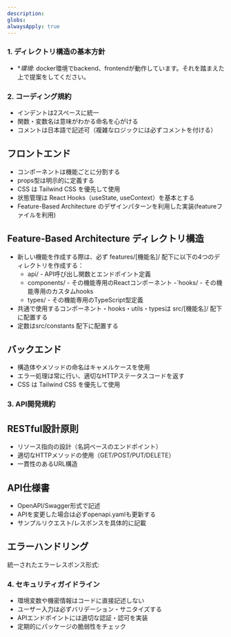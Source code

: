 ```yaml
---
description: 
globs: 
alwaysApply: true
---
```

### 1. **ディレクトリ構造の基本方針**
- **環境*: docker環境でbackend、frontendが動作しています。それを踏まえた上で提案をしてください。

### 2. コーディング規約
- インデントは2スペースに統一
- 関数・変数名は意味がわかる命名を心がける
- コメントは日本語で記述可（複雑なロジックには必ずコメントを付ける）

## フロントエンド
- コンポーネントは機能ごとに分割する
- props型は明示的に定義する
- CSS は Tailwind CSS を優先して使用
- 状態管理は React Hooks（useState, useContext）を基本とする
- Feature-Based Architecture のデザインパターンを利用した実装(featureファイルを利用)

## Feature-Based Architecture ディレクトリ構造
- 新しい機能を作成する際は、必ず features/[機能名]/ 配下に以下の4つのディレクトリを作成する：
  - api/ - API呼び出し関数とエンドポイント定義
  - components/ - その機能専用のReactコンポーネント
  -`hooks/ - その機能専用のカスタムhooks
  - types/ - その機能専用のTypeScript型定義
- 共通で使用するコンポーネント・hooks・utils・typesは src/[機能名]/ 配下に配置する
- 定数はsrc/constants 配下に配置する

## バックエンド
- 構造体やメソッドの命名はキャメルケースを使用
- エラー処理は常に行い、適切なHTTPステータスコードを返す
- CSS は Tailwind CSS を優先して使用

### 3. API開発規約

## RESTful設計原則
- リソース指向の設計（名詞ベースのエンドポイント）
- 適切なHTTPメソッドの使用（GET/POST/PUT/DELETE）
- 一貫性のあるURL構造

## API仕様書
- OpenAPI/Swagger形式で記述
- APIを変更した場合は必ずopenapi.yamlも更新する
- サンプルリクエスト/レスポンスを具体的に記載

## エラーハンドリング
統一されたエラーレスポンス形式:

### 4. セキュリティガイドライン
- 環境変数や機密情報はコードに直接記述しない
- ユーザー入力は必ずバリデーション・サニタイズする
- APIエンドポイントには適切な認証・認可を実装
- 定期的にパッケージの脆弱性をチェック